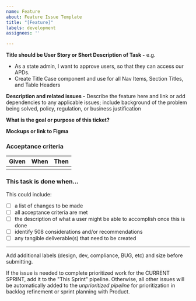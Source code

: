 ```yaml
---
name: Feature
about: Feature Issue Template
title: "[Feature]"
labels: development
assignees: ''

---
```


**Title should be User Story or Short Description of Task -** e.g.

- As a state admin, I want to approve users, so that they can access our APDs.
- Create Title Case component and use for all Nav Items, Section Titles, and Table Headers

**Description and related issues -**
Describe the feature here and link or add dependencies to any applicable issues; include background of the problem being solved, policy, regulation, or business justification

**What is the goal or purpose of this ticket?**

**Mockups or link to Figma**

### Acceptance criteria

| Given | When | Then |
| ----- | ---- | ---- |
|       |      |      |

### This task is done when…

This could include:

- [ ] a list of changes to be made
- [ ] all acceptance criteria are met
- [ ] the description of what a user might be able to accomplish once this is done
- [ ] identify 508 considerations and/or recommendations
- [ ] any tangible deliverable(s) that need to be created

---

Add additional labels (design, dev, compliance, BUG, etc) and size before submitting.

If the issue is needed to complete prioritized work for the CURRENT SPRINT, add it to the "This Sprint" pipeline. Otherwise, all other issues will be automatically added to the _unprioritized pipeline_ for prioritization in backlog refinement or sprint planning with Product.
